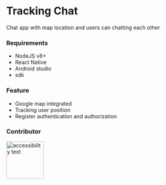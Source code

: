 # Tracking Chat
Chat app with map location and users can chatting each other

### Requirements
- NodeJS v8+
- React Native
- Android studio
- sdk

### Feature
- Google map integrated
- Tracking user position
- Register authentication and authorization

### Contributor
<p align="left">
  <img src="https://avatars0.githubusercontent.com/u/42859545?s=460&v=4" width="100" alt="accessibility text">
